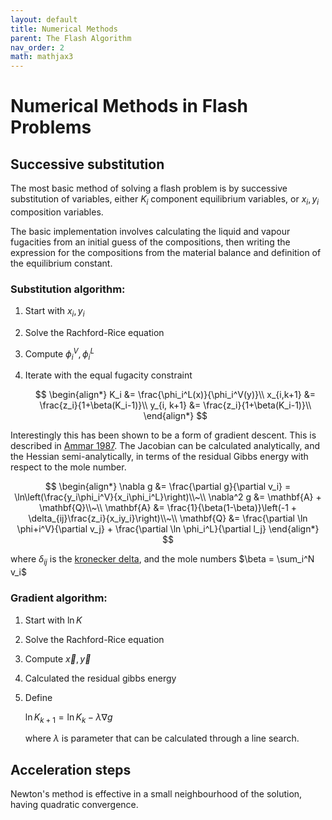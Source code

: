 ```yaml
---
layout: default
title: Numerical Methods 
parent: The Flash Algorithm
nav_order: 2
math: mathjax3
---
```


# Numerical Methods in Flash Problems

## Successive substitution
The most basic method of solving a flash problem is by successive substitution of variables, either $K_i$ component equilibrium variables, or $x_i, y_i$ composition variables.

The basic implementation involves calculating the liquid and vapour fugacities from an initial guess of the compositions, then writing the expression for the compositions from the material balance and definition of the equilibrium constant.

### Substitution algorithm:
1.  Start with $x_i, y_i$
2.  Solve the Rachford-Rice equation
3.  Compute $\phi^V_i, \phi^L_i$
4.  Iterate with the equal fugacity constraint

    $$
    \begin{align*}
    K_i &= \frac{\phi_i^L(x)}{\phi_i^V(y)}\\
    x_{i,k+1} &= \frac{z_i}{1+\beta(K_i-1)}\\
    y_{i, k+1} &= \frac{z_i}{1+\beta(K_i-1)}\\
    \end{align*}
    $$

Interestingly this has been shown to be a form of gradient descent. This is described in [Ammar 1987](https://doi.org/10.1002/aic.690330606). The Jacobian can be calculated analytically, and the Hessian semi-analytically, in terms of the residual Gibbs energy with respect to the mole number.

$$
\begin{align*}
\nabla g &= \frac{\partial g}{\partial v_i} = \ln\left(\frac{y_i\phi_i^V}{x_i\phi_i^L}\right)\\~\\
\nabla^2 g &= \mathbf{A} + \mathbf{Q}\\~\\
\mathbf{A} &= \frac{1}{\beta(1-\beta)}\left(-1 + \delta_{ij}\frac{z_i}{x_iy_i}\right)\\~\\
\mathbf{Q} &= \frac{\partial \ln \phi+i^V}{\partial v_j} + \frac{\partial \ln \phi_i^L}{\partial l_j}
\end{align*}
$$

where $\delta_{ij}$ is the [kronecker delta](https://en.wikipedia.org/wiki/Kronecker_delta), and the mole numbers $\beta = \sum_i^N v_i$

### Gradient algorithm:


1.  Start with $\ln K$
2.  Solve the Rachford-Rice equation
3. Compute $\vec{x}, \vec{y}$
4.  Calculated the residual gibbs energy
5.  Define 

    $\ln K_{k+1} = \ln K_k - \lambda \nabla g$
    
    where $\lambda$ is parameter that can be calculated through a line search.



## Acceleration steps

Newton's method is effective in a small neighbourhood of the solution, having quadratic convergence. 

